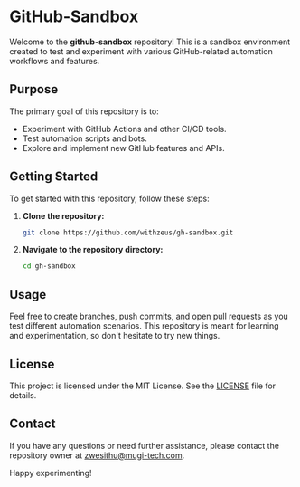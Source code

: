 # GitHub-Sandbox

Welcome to the **github-sandbox** repository! This is a sandbox environment created to test and experiment with various GitHub-related automation workflows and features.

## Purpose

The primary goal of this repository is to:

- Experiment with GitHub Actions and other CI/CD tools.
- Test automation scripts and bots.
- Explore and implement new GitHub features and APIs.

## Getting Started

To get started with this repository, follow these steps:

1. **Clone the repository:**
    ```sh
    git clone https://github.com/withzeus/gh-sandbox.git
    ```
2. **Navigate to the repository directory:**
    ```sh
    cd gh-sandbox
    ```

## Usage

Feel free to create branches, push commits, and open pull requests as you test different automation scenarios. This repository is meant for learning and experimentation, so don't hesitate to try new things.

## License

This project is licensed under the MIT License. See the [LICENSE](LICENSE) file for details.

## Contact

If you have any questions or need further assistance, please contact the repository owner at [zwesithu@mugi-tech.com](mailto:zwesithu@mugi-tech.com).

Happy experimenting!

